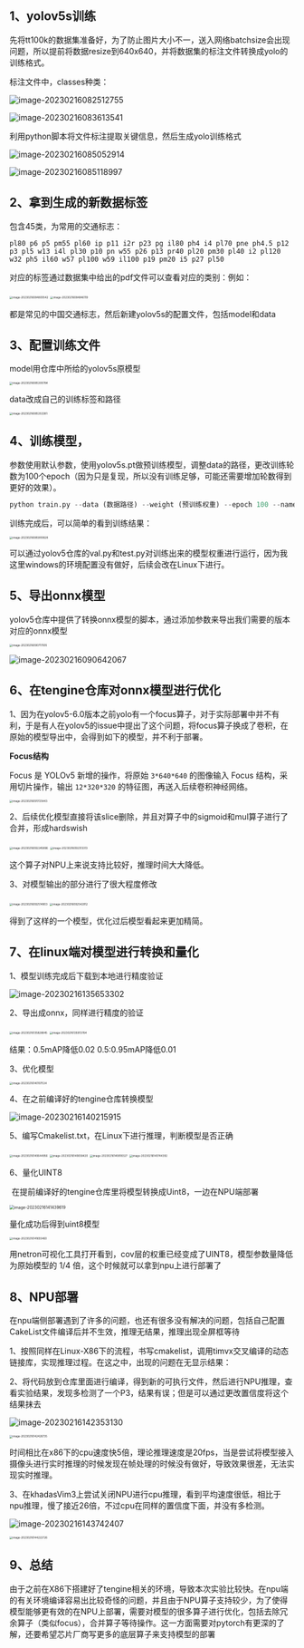 ## 1、yolov5s训练

先将tt100k的数据集准备好，为了防止图片大小不一，送入网络batchsize会出现问题，所以提前将数据resize到640x640，并将数据集的标注文件转换成yolo的训练格式。

标注文件中，classes种类：

![image-20230216082512755](C:\Users\Ruoji\AppData\Roaming\Typora\typora-user-images\image-20230216082512755.png)

![image-20230216083613541](C:\Users\Ruoji\AppData\Roaming\Typora\typora-user-images\image-20230216083613541.png)

利用python脚本将文件标注提取关键信息，然后生成yolo训练格式

![image-20230216085052914](C:\Users\Ruoji\AppData\Roaming\Typora\typora-user-images\image-20230216085052914.png)

![image-20230216085118997](C:\Users\Ruoji\AppData\Roaming\Typora\typora-user-images\image-20230216085118997.png)

## 2、拿到生成的新数据标签

包含45类，为常用的交通标志：

```
pl80 p6 p5 pm55 pl60 ip p11 i2r p23 pg il80 ph4 i4 pl70 pne ph4.5 p12 p3 pl5 w13 i4l pl30 p10 pn w55 p26 p13 pr40 pl20 pm30 pl40 i2 pl120 w32 ph5 il60 w57 pl100 w59 il100 p19 pm20 i5 p27 pl50
```

对应的标签通过数据集中给出的pdf文件可以查看对应的类别：例如：

<img src="C:\Users\Ruoji\AppData\Roaming\Typora\typora-user-images\image-20230216084800542.png" alt="image-20230216084800542" style="zoom:33%;" />

<img src="C:\Users\Ruoji\AppData\Roaming\Typora\typora-user-images\image-20230216084846119.png" alt="image-20230216084846119" style="zoom:33%;" />

都是常见的中国交通标志，然后新建yolov5s的配置文件，包括model和data

## 3、配置训练文件

model用仓库中所给的yolov5s原模型

<img src="C:\Users\Ruoji\AppData\Roaming\Typora\typora-user-images\image-20230216085300784.png" alt="image-20230216085300784" style="zoom:33%;" />

data改成自己的训练标签和路径

<img src="C:\Users\Ruoji\AppData\Roaming\Typora\typora-user-images\image-20230216085353381.png" alt="image-20230216085353381" style="zoom:33%;" />

## 4、训练模型，

参数使用默认参数，使用yolov5s.pt做预训练模型，调整data的路径，更改训练轮数为100个epoch（因为只是复现，所以没有训练足够，可能还需要增加轮数得到更好的效果）。

```py
python train.py --data (数据路径) --weight (预训练权重) --epoch 100 --name (保存的文件名)
```

训练完成后，可以简单的看到训练结果：

<img src="C:\Users\Ruoji\AppData\Roaming\Typora\typora-user-images\image-20230216085900828.png" alt="image-20230216085900828" style="zoom: 33%;" />

可以通过yolov5仓库的val.py和test.py对训练出来的模型权重进行运行，因为我这里windows的环境配置没有做好，后续会改在Linux下进行。



## 5、导出onnx模型

yolov5仓库中提供了转换onnx模型的脚本，通过添加参数来导出我们需要的版本对应的onnx模型

<img src="C:\Users\Ruoji\AppData\Roaming\Typora\typora-user-images\image-20230216090717005.png" alt="image-20230216090717005" style="zoom:33%;" />

![image-20230216090642067](C:\Users\Ruoji\AppData\Roaming\Typora\typora-user-images\image-20230216090642067.png)

## 6、在tengine仓库对onnx模型进行优化

1、因为在yolov5-6.0版本之前yolo有一个focus算子，对于实际部署中并不有利，于是有人在yolov5的issue中提出了这个问题，将focus算子换成了卷积，在原始的模型导出中，会得到如下的模型，并不利于部署。

**Focus结构**

Focus 是 YOLOv5 新增的操作，将原始 `3*640*640` 的图像输入 Focus 结构，采用切片操作，输出 `12*320*320` 的特征图，再送入后续卷积神经网络。

<img src="C:\Users\Ruoji\AppData\Roaming\Typora\typora-user-images\image-20230216091725443.png" alt="image-20230216091725443" style="zoom:33%;" />

2、后续优化模型直接将该slice删除，并且对算子中的sigmoid和mul算子进行了合并，形成hardswish

<img src="C:\Users\Ruoji\AppData\Roaming\Typora\typora-user-images\image-20230216092245896.png" alt="image-20230216092245896" style="zoom:33%;" />

<img src="C:\Users\Ruoji\AppData\Roaming\Typora\typora-user-images\image-20230216092313313.png" alt="image-20230216092313313" style="zoom:33%;" />

这个算子对NPU上来说支持比较好，推理时间大大降低。

3、对模型输出的部分进行了很大程度修改

<img src="C:\Users\Ruoji\AppData\Roaming\Typora\typora-user-images\image-20230216092514903.png" alt="image-20230216092514903" style="zoom:33%;" />

<img src="C:\Users\Ruoji\AppData\Roaming\Typora\typora-user-images\image-20230216092542912.png" alt="image-20230216092542912" style="zoom:33%;" />

得到了这样的一个模型，优化过后模型看起来更加精简。



## 7、在linux端对模型进行转换和量化

1、模型训练完成后下载到本地进行精度验证

![image-20230216135653302](C:\Users\Ruoji\AppData\Roaming\Typora\typora-user-images\image-20230216135653302.png)

2、导出成onnx，同样进行精度的验证

<img src="C:\Users\Ruoji\AppData\Roaming\Typora\typora-user-images\image-20230216135828845.png" alt="image-20230216135828845" style="zoom:33%;" />

<img src="C:\Users\Ruoji\AppData\Roaming\Typora\typora-user-images\image-20230216135913764.png" alt="image-20230216135913764" style="zoom:33%;" />

结果：0.5mAP降低0.02   0.5:0.95mAP降低0.01

3、优化模型

<img src="C:\Users\Ruoji\AppData\Roaming\Typora\typora-user-images\image-20230216140107534.png" alt="image-20230216140107534" style="zoom:33%;" />

4、在之前编译好的tengine仓库转换模型

![image-20230216140215915](C:\Users\Ruoji\AppData\Roaming\Typora\typora-user-images\image-20230216140215915.png)

5、编写Cmakelist.txt，在Linux下进行推理，判断模型是否正确

<img src="C:\Users\Ruoji\AppData\Roaming\Typora\typora-user-images\image-20230216140644956.png" alt="image-20230216140644956" style="zoom:33%;" />

<img src="C:\Users\Ruoji\AppData\Roaming\Typora\typora-user-images\image-20230216140658420.png" alt="image-20230216140658420" style="zoom:33%;" />



<img src="C:\Users\Ruoji\AppData\Roaming\Typora\typora-user-images\image-20230216140818327.png" alt="image-20230216140818327" style="zoom:33%;" />

<img src="C:\Users\Ruoji\AppData\Roaming\Typora\typora-user-images\image-20230216140744392.png" alt="image-20230216140744392" style="zoom:33%;" />

6、量化UINT8

​	在提前编译好的tengine仓库里将模型转换成Uint8，一边在NPU端部署

<img src="C:\Users\Ruoji\AppData\Roaming\Typora\typora-user-images\image-20230216141439619.png" alt="image-20230216141439619" style="zoom: 50%;" />

量化成功后得到uint8模型

<img src="C:\Users\Ruoji\AppData\Roaming\Typora\typora-user-images\image-20230216141655460.png" alt="image-20230216141655460" style="zoom: 33%;" />

用netron可视化工具打开看到，cov层的权重已经变成了UINT8，模型参数量降低为原始模型的 1/4 倍，这个时候就可以拿到npu上进行部署了



## 8、NPU部署

在npu端侧部署遇到了许多的问题，也还有很多没有解决的问题，包括自己配置CakeList文件编译后并不生效，推理无结果，推理出现全屏框等待

1、按照同样在Linux-X86下的流程，书写cmakelist，调用timvx交叉编译的动态链接库，实现推理过程。在这之中，出现的问题在无显示结果：



2、将代码放到仓库里面进行编译，得到新的可执行文件，然后进行NPU推理，查看实验结果，发现多检测了一个P3，结果有误；但是可以通过更改置信度将这个结果抹去

![image-20230216142353130](C:\Users\Ruoji\AppData\Roaming\Typora\typora-user-images\image-20230216142353130.png)

<img src="C:\Users\Ruoji\AppData\Roaming\Typora\typora-user-images\image-20230216142426735.png" alt="image-20230216142426735" style="zoom:33%;" />

时间相比在x86下的cpu速度快5倍，理论推理速度是20fps，当是尝试将模型接入摄像头进行实时推理的时候发现在帧处理的时候没有做好，导致效果很差，无法实现实时推理。

3、在khadasVim3上尝试关闭NPU进行cpu推理，看到平均速度很低，相比于npu推理，慢了接近26倍，不过cpu在同样的置信度下面，并没有多检测。

![image-20230216143742407](C:\Users\Ruoji\AppData\Roaming\Typora\typora-user-images\image-20230216143742407.png)

<img src="C:\Users\Ruoji\AppData\Roaming\Typora\typora-user-images\image-20230216144222726.png" alt="image-20230216144222726" style="zoom:33%;" />





## 9、总结

由于之前在X86下搭建好了tengine相关的环境，导致本次实验比较快。在npu端的有关环境编译容易出比较奇怪的问题，并且由于NPU算子支持较少，为了使得模型能够更有效的在NPU上部署，需要对模型的很多算子进行优化，包括去除冗余算子（类似focus），合并算子等待操作。这一方面需要对pytorch有更深的了解，还要希望芯片厂商写更多的底层算子来支持模型的部署

